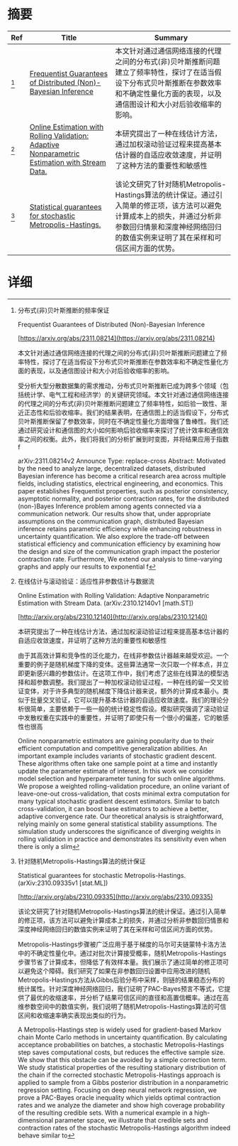 # 摘要

| Ref | Title | Summary |
| --- | --- | --- |
| [^1] | [Frequentist Guarantees of Distributed (Non)-Bayesian Inference](https://arxiv.org/abs/2311.08214) | 本文针对通过通信网络连接的代理之间的分布式(非)贝叶斯推断问题建立了频率特性，探讨了在适当假设下分布式贝叶斯推断在参数效率和不确定性量化方面的表现，以及通信图设计和大小对后验收缩率的影响。 |
| [^2] | [Online Estimation with Rolling Validation: Adaptive Nonparametric Estimation with Stream Data.](http://arxiv.org/abs/2310.12140) | 本研究提出了一种在线估计方法，通过加权滚动验证过程来提高基本估计器的自适应收敛速度，并证明了这种方法的重要性和敏感性 |
| [^3] | [Statistical guarantees for stochastic Metropolis-Hastings.](http://arxiv.org/abs/2310.09335) | 该论文研究了针对随机Metropolis-Hastings算法的统计保证。通过引入简单的修正项，该方法可以避免计算成本上的损失，并通过分析非参数回归情景和深度神经网络回归的数值实例来证明了其在采样和可信区间方面的优势。 |

# 详细

[^1]: 分布式(非)贝叶斯推断的频率保证

    Frequentist Guarantees of Distributed (Non)-Bayesian Inference

    [https://arxiv.org/abs/2311.08214](https://arxiv.org/abs/2311.08214)

    本文针对通过通信网络连接的代理之间的分布式(非)贝叶斯推断问题建立了频率特性，探讨了在适当假设下分布式贝叶斯推断在参数效率和不确定性量化方面的表现，以及通信图设计和大小对后验收缩率的影响。

    

    受分析大型分散数据集的需求推动，分布式贝叶斯推断已成为跨多个领域（包括统计学、电气工程和经济学）的关键研究领域。本文针对通过通信网络连接的代理之间的分布式(非)贝叶斯推断问题建立了频率特性，如后验一致性、渐近正态性和后验收缩率。我们的结果表明，在通信图上的适当假设下，分布式贝叶斯推断保留了参数效率，同时在不确定性量化方面增强了鲁棒性。我们还通过研究设计和通信图的大小如何影响后验收缩率来探讨了统计效率和通信效率之间的权衡。此外，我们将我们的分析扩展到时变图，并将结果应用于指数f

    arXiv:2311.08214v2 Announce Type: replace-cross  Abstract: Motivated by the need to analyze large, decentralized datasets, distributed Bayesian inference has become a critical research area across multiple fields, including statistics, electrical engineering, and economics. This paper establishes Frequentist properties, such as posterior consistency, asymptotic normality, and posterior contraction rates, for the distributed (non-)Bayes Inference problem among agents connected via a communication network. Our results show that, under appropriate assumptions on the communication graph, distributed Bayesian inference retains parametric efficiency while enhancing robustness in uncertainty quantification. We also explore the trade-off between statistical efficiency and communication efficiency by examining how the design and size of the communication graph impact the posterior contraction rate. Furthermore, We extend our analysis to time-varying graphs and apply our results to exponential f
    
[^2]: 在线估计与滚动验证：适应性非参数估计与数据流

    Online Estimation with Rolling Validation: Adaptive Nonparametric Estimation with Stream Data. (arXiv:2310.12140v1 [math.ST])

    [http://arxiv.org/abs/2310.12140](http://arxiv.org/abs/2310.12140)

    本研究提出了一种在线估计方法，通过加权滚动验证过程来提高基本估计器的自适应收敛速度，并证明了这种方法的重要性和敏感性

    

    由于其高效计算和竞争性的泛化能力，在线非参数估计器越来越受欢迎。一个重要的例子是随机梯度下降的变体。这些算法通常一次只取一个样本点，并立即更新感兴趣的参数估计。在这项工作中，我们考虑了这些在线算法的模型选择和超参数调整。我们提出了一种加权滚动验证过程，一种在线的留一交叉验证变体，对于许多典型的随机梯度下降估计器来说，额外的计算成本最小。类似于批量交叉验证，它可以提升基本估计器的自适应收敛速度。我们的理论分析很简单，主要依赖于一些一般的统计稳定性假设。模拟研究强调了滚动验证中发散权重在实践中的重要性，并证明了即使只有一个很小的偏差，它的敏感性也很高

    Online nonparametric estimators are gaining popularity due to their efficient computation and competitive generalization abilities. An important example includes variants of stochastic gradient descent. These algorithms often take one sample point at a time and instantly update the parameter estimate of interest. In this work we consider model selection and hyperparameter tuning for such online algorithms. We propose a weighted rolling-validation procedure, an online variant of leave-one-out cross-validation, that costs minimal extra computation for many typical stochastic gradient descent estimators. Similar to batch cross-validation, it can boost base estimators to achieve a better, adaptive convergence rate. Our theoretical analysis is straightforward, relying mainly on some general statistical stability assumptions. The simulation study underscores the significance of diverging weights in rolling validation in practice and demonstrates its sensitivity even when there is only a slim
    
[^3]: 针对随机Metropolis-Hastings算法的统计保证

    Statistical guarantees for stochastic Metropolis-Hastings. (arXiv:2310.09335v1 [stat.ML])

    [http://arxiv.org/abs/2310.09335](http://arxiv.org/abs/2310.09335)

    该论文研究了针对随机Metropolis-Hastings算法的统计保证。通过引入简单的修正项，该方法可以避免计算成本上的损失，并通过分析非参数回归情景和深度神经网络回归的数值实例来证明了其在采样和可信区间方面的优势。

    

    Metropolis-Hastings步骤被广泛应用于基于梯度的马尔可夫链蒙特卡洛方法中的不确定性量化中。通过对批次计算接受概率，随机Metropolis-Hastings步骤节省了计算成本，但降低了有效样本量。我们展示了通过简单的修正项可以避免这个障碍。我们研究了如果在非参数回归设置中应用改进的随机Metropolis-Hastings方法从Gibbs后验分布中采样，则链的结果稳态分布的统计属性。针对深度神经网络回归，我们证明了PAC-Bayes预言不等式，它提供了最优的收缩速率，并分析了结果可信区间的直径和高置信概率。通过在高维参数空间中的数值实例，我们说明了随机Metropolis-Hastings算法的可信区间和收缩速率确实表现出类似的行为。

    A Metropolis-Hastings step is widely used for gradient-based Markov chain Monte Carlo methods in uncertainty quantification. By calculating acceptance probabilities on batches, a stochastic Metropolis-Hastings step saves computational costs, but reduces the effective sample size. We show that this obstacle can be avoided by a simple correction term. We study statistical properties of the resulting stationary distribution of the chain if the corrected stochastic Metropolis-Hastings approach is applied to sample from a Gibbs posterior distribution in a nonparametric regression setting. Focusing on deep neural network regression, we prove a PAC-Bayes oracle inequality which yields optimal contraction rates and we analyze the diameter and show high coverage probability of the resulting credible sets. With a numerical example in a high-dimensional parameter space, we illustrate that credible sets and contraction rates of the stochastic Metropolis-Hastings algorithm indeed behave similar to 
    

